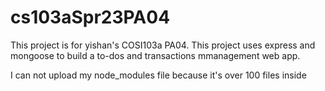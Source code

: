 # cs103aSpr23PA04
This project is for yishan's COSI103a PA04. This project uses express and mongoose to build a to-dos and transactions mmanagement web app. 

I can not upload my node_modules file because it's over 100 files inside
